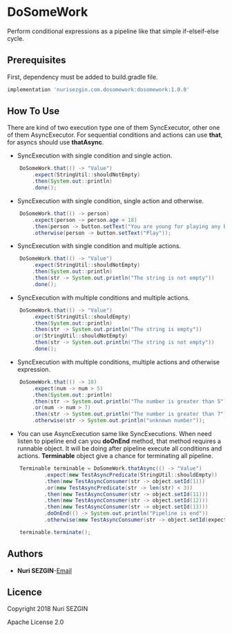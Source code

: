 # DoSomeWork
Perform conditional expressions as a pipeline like that simple if-elseif-else cycle.

## Prerequisites
First, dependency must be added to build.gradle file.
```groovy
implementation 'nurisezgin.com.dosomework:dosomework:1.0.0'
```
## How To Use
There are kind of two execution type one of them SyncExecutor, other one of them AsyncExecutor. For sequential conditions and actions can use **that**, for asyncs should use **thatAsync**.

* SyncExecution with single condition and single action.

```java
    DoSomeWork.that(() -> "Value")
        .expect(StringUtil::shouldNotEmpty)
        .then(System.out::println)
        .done();
```

* SyncExecution with single condition, single action and otherwise.

```java
    DoSomeWork.that(() -> person)
        .expect(person -> person.age < 18)
        .then(person -> button.setText("You are young for playing any bet"))
        .otherwise(person -> button.setText("Play"));
```

* SyncExecution with single condition and multiple actions.

```java
    DoSomeWork.that(() -> "Value")
        .expect(StringUtil::shouldNotEmpty)
        .then(System.out::println)
        .then(str -> System.out.println("The string is not empty"))
        .done();
```

* SyncExecution with multiple conditions and multiple actions.

```java
    DoSomeWork.that(() -> "Value")
        .expect(StringUtil::shouldEmpty)
        .then(System.out::println)
        .then(str -> System.out.println("The string is empty"))
        .or(StringUtil::shouldNotEmpty)
        .then(str -> System.out.println("The string is not empty"))
        .done();
```

* SyncExecution with multiple conditions, multiple actions and otherwise expression.

```java
    DoSomeWork.that(() -> 10)
        .expect(num -> num > 5)
        .then(System.out::println)
        .then(str -> System.out.println("The number is greater than 5"))
        .or(num -> num > 7)
        .then(str -> System.out.println("The number is greater than 7"))
        .otherwise(str -> System.out.println("unknown number"));
```

* You can use AsyncExecution same like SyncExecutions. When need listen to pipeline end can you **doOnEnd** method, that method requires a runnable object. It will be doing after pipeline execute all conditions and actions. **Terminable** object give a chance for terminating all pipeline. 

```java
    Terminable terminable = DoSomeWork.thatAsync(() -> "Value")
            .expect(new TestAsyncPredicate(StringUtil::shouldEmpty))
            .then(new TestAsyncConsumer(str -> object.setId(1)))
            .or(new TestAsyncPredicate(str -> len(str) < 3))
            .then(new TestAsyncConsumer(str -> object.setId(11)))
            .then(new TestAsyncConsumer(str -> object.setId(12)))
            .then(new TestAsyncConsumer(str -> object.setId(13)))
            .doOnEnd(() -> System.out.println("Pipeline is end"))
            .otherwise(new TestAsyncConsumer(str -> object.setId(expected)));

    terminable.terminate();    
```

## Authors
* **Nuri SEZGIN**-[Email](acnnurisezgin@gmail.com)

## Licence
Copyright 2018 Nuri SEZGIN

Apache License 2.0
